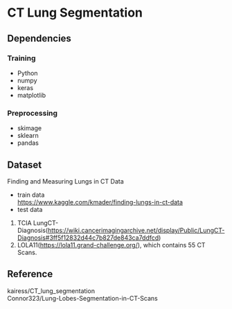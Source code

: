 # CT Lung Segmentation

## Dependencies
### Training
- Python
- numpy
- keras
- matplotlib
### Preprocessing
- skimage
- sklearn
- pandas

## Dataset
Finding and Measuring Lungs in CT Data
- train data <br>
https://www.kaggle.com/kmader/finding-lungs-in-ct-data
- test data
1. TCIA LungCT-Diagnosis(https://wiki.cancerimagingarchive.net/display/Public/LungCT-Diagnosis#3ff5f12832d44c7b827de843ca7ddfcd)
2. LOLA11(https://lola11.grand-challenge.org/), which contains 55 CT Scans.


## Reference
kairess/CT_lung_segmentation <br>
Connor323/Lung-Lobes-Segmentation-in-CT-Scans
